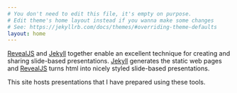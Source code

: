 ```yaml
---
# You don't need to edit this file, it's empty on purpose.
# Edit theme's home layout instead if you wanna make some changes
# See: https://jekyllrb.com/docs/themes/#overriding-theme-defaults
layout: home
---
```


[RevealJS](https://github.com/hakimel/reveal.js/) and [Jekyll](https://jekyllrb.com/) together enable an excellent technique for creating and sharing slide-based presentations. [Jekyll](https://jekyllrb.com/) generates the static web pages and [RevealJS](https://github.com/hakimel/reveal.js/) turns html into nicely styled slide-based presentations.

This site hosts presentations that I have prepared using these tools.
